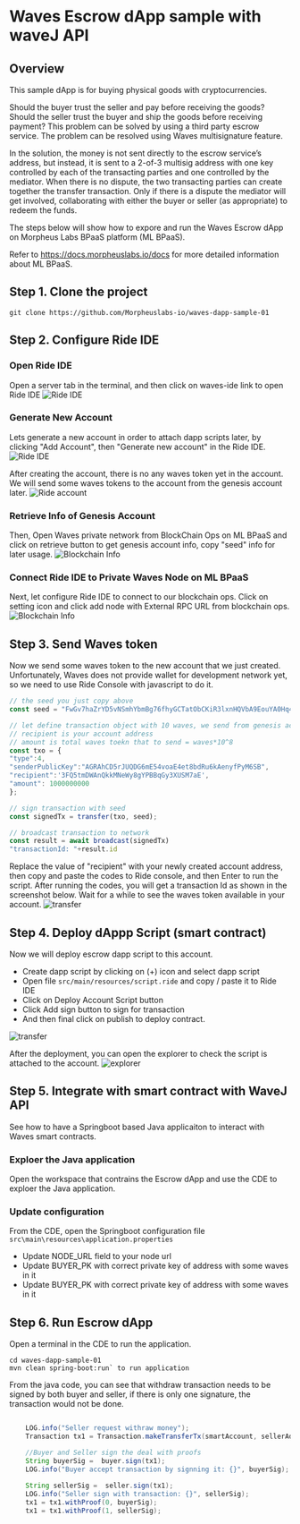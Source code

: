 # Waves Escrow dApp sample with waveJ API

## Overview

This sample dApp is for buying physical goods with cryptocurrencies. 

Should the buyer trust the seller and pay before receiving the goods? Should the seller trust the buyer and ship the goods before receiving payment? This problem can be solved by using a third party escrow service. The problem can be resolved using Waves multisignature feature. 

In the solution, the money is not sent directly to the escrow service’s address, but instead, it is sent to a 2-of-3 multisig address with one key controlled by each of the transacting parties and one controlled by the mediator. When there is no dispute, the two transacting parties can create together the transfer transaction. Only if there is a dispute the mediator will get involved, collaborating with either the buyer or seller (as appropriate) to redeem the funds.

The steps below will show how to expore and run the Waves Escrow dApp on Morpheus Labs BPaaS platform (ML BPaaS).

Refer to https://docs.morpheuslabs.io/docs for more detailed information about ML BPaaS.

## Step 1. Clone the project
`git clone https://github.com/Morpheuslabs-io/waves-dapp-sample-01`

## Step 2. Configure Ride IDE

### Open Ride IDE

Open a server tab in the terminal, and then click on waves-ide link to open Ride IDE
<img src="img/open-ide.png" alt="Ride IDE"/>

### Generate New Account
Lets generate a new account in order to attach dapp scripts later, by clicking "Add Account", then "Generate new account" in the Ride IDE.
<img src="img/ride-ide.png" alt="Ride IDE"/>

After creating the account, there is no any waves token yet in the account. We will send some waves tokens to the account from the genesis account later.
<img src="img/ride-account.png" alt="Ride account"/>

### Retrieve Info of Genesis Account

Then, Open Waves private network from BlockChain Ops on ML BPaaS and click on retrieve button to get genesis account info, copy "seed" info for later usage.
<img src="img/blockchainInfo.png" alt="Blockchain Info"/>

### Connect Ride IDE to Private Waves Node on ML BPaaS

Next, let configure Ride IDE to connect to our blockchain ops. Click on setting icon and click add node with 
External RPC URL from blockchain ops.
<img src="img/ride-config.png" alt="Blockchain Info"/>

## Step 3. Send Waves token

Now we send some waves token to the new account that we just created. Unfortunately, Waves does not provide wallet for development network yet, so we need to use Ride Console with javascript to do it.

```javascript
// the seed you just copy above
const seed = "FwGv7haZrYD5vNSmhYbmBg76fhyGCTatObCKiR3lxnHQVbA9EouYA0Hq4pLNmw7heFbwSJqe9H24uv3XFoID19JWsn8A6Wc2daMo"

// let define transaction object with 10 waves, we send from genesis account 
// recipient is your account address
// amount is total waves toekn that to send = waves*10^8
const txo = {
"type":4,
"senderPublicKey":"AGRAhCD5rJUQDG6mE54voaE4et8bdRu6kAenyfPyM6SB",
"recipient":'3FQ5tmDWAnQkkMNeWy8gYPBBqGy3XUSM7aE', 
"amount": 1000000000 
};

// sign transaction with seed
const signedTx = transfer(txo, seed);

// broadcast transaction to network
const result = await broadcast(signedTx)
"transactionId: "+result.id

```

Replace the value of "recipient" with your newly created account address, then copy and paste the codes to Ride console, and then Enter to run the script. After running the codes, you will get a transaction Id as shown in the screenshot below. Wait for a while to see the waves token available in your account.
<img src="img/transfer.png" alt="transfer"/>

## Step 4. Deploy dAppp Script (smart contract)

Now we will deploy escrow dapp script to this account.
- Create dapp script by clicking on (+) icon and select dapp script
- Open file `src/main/resources/script.ride` and copy / paste it to Ride IDE
- Click on Deploy Account Script button
- Click Add sign button to sign for transaction
- And then final click on publish to deploy contract.
<img src="img/deploy-contract.png" alt="transfer"/>

After the deployment, you can open the explorer to check the script is attached to the account.
<img src="img/explorer.png" alt="explorer"/>

## Step 5. Integrate with smart contract with WaveJ API

See how to have a Springboot based Java applicaiton to interact with Waves smart contracts.

### Exploer the Java application

Open the workspace that contrains the Escrow dApp and use the CDE to exploer the Java application.

### Update configuration

From the CDE, open the Springboot configuration file `src\main\resources\application.properties`
- Update NODE_URL field to your node url
- Update BUYER_PK with correct private key of address with some waves in it
- Update BUYER_PK with correct private key of address with some waves in it

## Step 6. Run Escrow dApp

Open a terminal in the CDE to run the application.

```
cd waves-dapp-sample-01
mvn clean spring-boot:run` to run application
```

From the java code, you can see that withdraw transaction needs to be signed by both buyer and seller, if there is only one signature, the transaction would not be done.

```java

    LOG.info("Seller request withraw money");
    Transaction tx1 = Transaction.makeTransferTx(smartAccount, sellerAddress, 1000000000,"WAVES", fee * 4 ,"WAVES", "Sending Money");

    //Buyer and Seller sign the deal with proofs
    String buyerSig =  buyer.sign(tx1);
    LOG.info("Buyer accept transaction by signning it: {}", buyerSig);
    
    String sellerSig =  seller.sign(tx1);
    LOG.info("Seller sign with transaction: {}", sellerSig);
    tx1 = tx1.withProof(0, buyerSig);
    tx1 = tx1.withProof(1, sellerSig);
```
